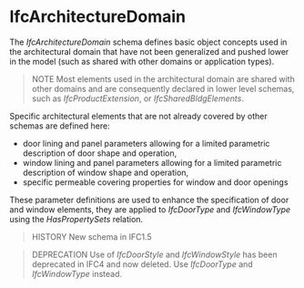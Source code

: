 IfcArchitectureDomain
=====================

The _IfcArchitectureDomain_ schema defines basic object concepts used in the architectural domain that have not been generalized and pushed lower in the model (such as shared with other domains or application types).

> NOTE Most elements used in the architectural domain are shared with other domains and are consequently declared in lower level schemas, such as _IfcProductExtension_, or _IfcSharedBldgElements_.

Specific architectural elements that are not already covered by other schemas are defined here:

* door lining and panel parameters allowing for a limited parametric description of door shape and operation,
* window lining and panel parameters allowing for a limited parametric description of window shape and operation,
* specific permeable covering properties for window and door openings

These parameter definitions are used to enhance the specification of door and window elements, they are applied to _IfcDoorType_ and _IfcWindowType_ using the _HasPropertySets_ relation.

> HISTORY New schema in IFC1.5

> DEPRECATION Use of _IfcDoorStyle_ and _IfcWindowStyle_ has been deprecated in IFC4 and now deleted. Use _IfcDoorType_ and _IfcWindowType_ instead.
